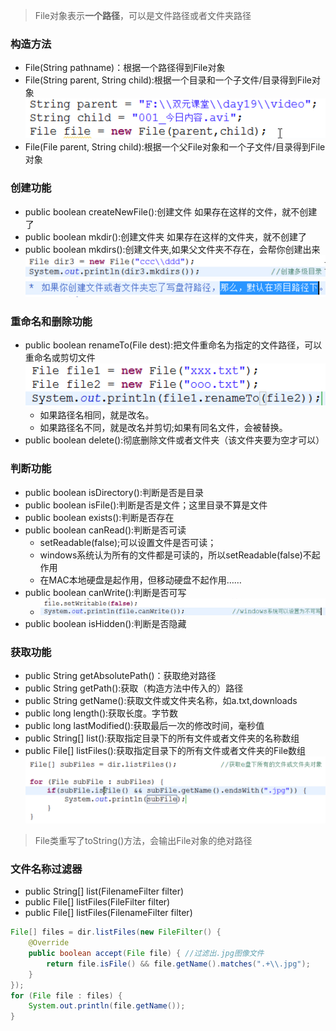 >File对象表示**一个路径**，可以是文件路径或者文件夹路径

### 构造方法

* 	File(String pathname)：根据一个路径得到File对象
* 	File(String parent, String child):根据一个目录和一个子文件/目录得到File对象
	 	![865d9c1630cc61ef1f3549282add2d27](resources/5F9BA571-C0D0-47A4-9D82-9DCB29C36360.png)
* 	File(File parent, String child):根据一个父File对象和一个子文件/目录得到File对象

	
### 创建功能

* 	public boolean createNewFile():创建文件 如果存在这样的文件，就不创建了
* 	public boolean mkdir():创建文件夹 如果存在这样的文件夹，就不创建了
* 	public boolean mkdirs():创建文件夹,如果父文件夹不存在，会帮你创建出来
	 	![6c671c81c55c3c44546bc5dbdcffe0b6](resources/24D3A097-AD82-42E0-A8B2-B810E49236B3.png)
    ![448ed875f66ef838d049734d663855dc](resources/F1B27A8A-4703-4AA2-81A1-52405E067890.png)
    
### 重命名和删除功能

* 	public boolean renameTo(File dest):把文件重命名为指定的文件路径，可以重命名或剪切文件
	 	![dfe1d3a1185beba61d1e0016e00fbabd](resources/B2AFAB6F-3889-4E41-B881-D86581A6DFF1.png)
    - 如果路径名相同，就是改名。
    - 如果路径名不同，就是改名并剪切;如果有同名文件，会被替换。
* 	public boolean delete():彻底删除文件或者文件夹（该文件夹要为空才可以）

	
### 判断功能

* 	public boolean isDirectory():判断是否是目录
* 	public boolean isFile():判断是否是文件；这里目录不算是文件
* 	public boolean exists():判断是否存在
* 	public boolean canRead():判断是否可读  
    * setReadable(false);可以设置文件是否可读；
    * windows系统认为所有的文件都是可读的，所以setReadable(false)不起作用
    * 在MAC本地硬盘是起作用，但移动硬盘不起作用……
* 	public boolean canWrite():判断是否可写
    * ![fbcabc29546269122f68dfb376601277](resources/993FE98A-6A82-4EE9-B68C-48D1880127DE.png)
* 	public boolean isHidden():判断是否隐藏

### 获取功能

* public String getAbsolutePath()：获取绝对路径
* public String getPath():获取（构造方法中传入的）路径
* public String getName():获取文件或文件夹名称，如a.txt,downloads
* public long length():获取长度。字节数
* public long lastModified():获取最后一次的修改时间，毫秒值
* public String[] list():获取指定目录下的所有文件或者文件夹的名称数组
* public File[] listFiles():获取指定目录下的所有文件或者文件夹的File数组 
 ![09871259f3a4df87c218b20792ad01f8](resources/6459AE03-CFAF-406E-B804-2AF2159F16EC.png)

>File类重写了toString()方法，会输出File对象的绝对路径

### 文件名称过滤器

* public String[] list(FilenameFilter filter)
* public File[] listFiles(FileFilter filter)
* public File[] listFiles(FilenameFilter filter)

```java
File[] files = dir.listFiles(new FileFilter() {
    @Override
    public boolean accept(File file) { //过滤出.jpg图像文件
        return file.isFile() && file.getName().matches(".+\\.jpg");
    }
});
for (File file : files) {
    System.out.println(file.getName());
}
```
